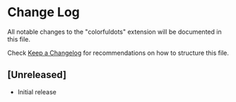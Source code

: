 # Change Log

All notable changes to the "colorfuldots" extension will be documented in this file.

Check [Keep a Changelog](http://keepachangelog.com/) for recommendations on how to structure this file.

## [Unreleased]

- Initial release
